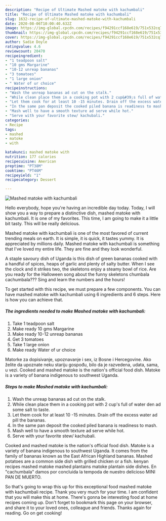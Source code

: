 ```yaml
---
description: "Recipe of Ultimate Mashed matoke with kachumbali"
title: "Recipe of Ultimate Mashed matoke with kachumbali"
slug: 1632-recipe-of-ultimate-mashed-matoke-with-kachumbali
date: 2020-08-06T10:00:40.632Z
image: https://img-global.cpcdn.com/recipes/f94291ccf168e619/751x532cq70/mashed-matoke-with-kachumbali-recipe-main-photo.jpg
thumbnail: https://img-global.cpcdn.com/recipes/f94291ccf168e619/751x532cq70/mashed-matoke-with-kachumbali-recipe-main-photo.jpg
cover: https://img-global.cpcdn.com/recipes/f94291ccf168e619/751x532cq70/mashed-matoke-with-kachumbali-recipe-main-photo.jpg
author: Sadie Doyle
ratingvalue: 4.6
reviewcount: 20470
recipeingredient:
- "1 teadpoon salt"
- "10 gms Margarine"
- "10-12 unreap bananas"
- "3 tomatoes"
- "1 large onion"
- " Water of ur choice"
recipeinstructions:
- "Wash the unreap bananas ad cut on the stalk."
- "While clean place them in a cooking pot with 2 cup&#39;s full of water den ad some salt to taste."
- "Let them cook for at least 10 -15 minutes. Drain off the excess water ad pill the bananas."
- "In the same pan deposit the cooked piled banana is readiness to mash."
- "Mash well to have a smooth texture ad serve while hot."
- "Serve with your favorite stew/ kachubali."
categories:
- Recipe
tags:
- mashed
- matoke
- with

katakunci: mashed matoke with 
nutrition: 177 calories
recipecuisine: American
preptime: "PT38M"
cooktime: "PT46M"
recipeyield: "1"
recipecategory: Dessert

---
```



![Mashed matoke with kachumbali](https://img-global.cpcdn.com/recipes/f94291ccf168e619/751x532cq70/mashed-matoke-with-kachumbali-recipe-main-photo.jpg)

Hello everybody, hope you're having an incredible day today. Today, I will show you a way to prepare a distinctive dish, mashed matoke with kachumbali. It is one of my favorites. This time, I am going to make it a little bit tasty. This will be really delicious.

Mashed matoke with kachumbali is one of the most favored of current trending meals on earth. It is simple, it is quick, it tastes yummy. It is appreciated by millions daily. Mashed matoke with kachumbali is something that I've loved my entire life. They are fine and they look wonderful.

A staple savoury dish of Uganda is this dish of green bananas cooked with a handful of spices, heaps of garlic and plenty of salty butter. When I see the clock and it strikes two, the skeletons enjoy a steamy bowl of rice. Are you ready for the Halloween song about the funny skeletons chumbala cachumbala??? Sing and learn the numbers and the hours!


To get started with this recipe, we must prepare a few components. You can have mashed matoke with kachumbali using 6 ingredients and 6 steps. Here is how you can achieve that.

<!--inarticleads1-->

##### The ingredients needed to make Mashed matoke with kachumbali:

1. Take 1 teadpoon salt
1. Make ready 10 gms Margarine
1. Make ready 10-12 unreap bananas
1. Get 3 tomatoes
1. Take 1 large onion
1. Make ready  Water of ur choice


Matorke za dopisivanje, upoznavanje i sex, iz Bosne i Hercegovine. Ako želite da upoznate neku stariju gospođu, bilo da je razvedena, udata, sama, u vezi. Cooked and mashed matoke is the nation&#39;s official food dish. Matoke is a variety of banana indigenous to southwest Uganda. 

<!--inarticleads2-->

##### Steps to make Mashed matoke with kachumbali:

1. Wash the unreap bananas ad cut on the stalk.
1. While clean place them in a cooking pot with 2 cup&#39;s full of water den ad some salt to taste.
1. Let them cook for at least 10 -15 minutes. Drain off the excess water ad pill the bananas.
1. In the same pan deposit the cooked piled banana is readiness to mash.
1. Mash well to have a smooth texture ad serve while hot.
1. Serve with your favorite stew/ kachubali.


Cooked and mashed matoke is the nation&#39;s official food dish. Matoke is a variety of banana indigenous to southwest Uganda. It comes from the family of bananas known as the East African Highland bananas. Mashed potatoes are a common side dish with grilled chicken or a fish. kenyan recipes mashed matoke mashed plantains matoke plantain side dishes. En &#34;cachumbala&#34; damos por concluida la tempoda de nuestro delicioso MINI PAN DE MUERTO. 

So that's going to wrap this up for this exceptional food mashed matoke with kachumbali recipe. Thank you very much for your time. I am confident that you will make this at home. There's gonna be interesting food at home recipes coming up. Don't forget to bookmark this page on your browser, and share it to your loved ones, colleague and friends. Thanks again for reading. Go on get cooking!
